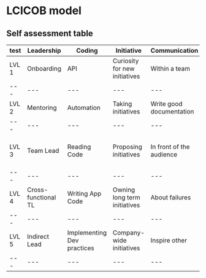 # LCICOB model
## Self assessment table
| test | Leadership | Coding | Initiative | Communication | Ownership | Business |
| --- | --- | --- | --- | --- | --- | --- |
|LVL 1 | Onboarding | API | Curiosity for new initiatives | Within a team | For your artifacts | Prioritization |
| --- | --- | --- | --- | --- | --- | --- |
|LVL 2 | Mentoring | Automation | Taking initiatives | Write good documentation | For team artifacts | Calculating cost |
| --- | --- | --- | --- | --- | --- | --- |
|LVL 3 | Team Lead | Reading Code | Proposing initiatives | In front of the audience | For department artifacts | Cost of refactoring and automation |
| --- | --- | --- | --- | --- | --- | --- |
|LVL 4 | Cross-functional TL | Writing App Code | Owning long term initiatives | About failures | For product or project artifacts | Tooling vs labor |
| --- | --- | --- | --- | --- | --- | --- |
|LVL 5 | Indirect Lead | Implementing Dev practices | Company-wide initiatives | Inspire other | For organization | Profitability vs Growth |
| --- | --- | --- | --- | --- | --- | --- |
